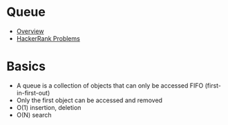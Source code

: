 # Queue

- [Overview](https://www.youtube.com/watch?v=wjI1WNcIntg)
- [HackerRank Problems](https://www.hackerrank.com/domains/data-structures?filters%5Bsubdomains%5D%5B%5D=queues)

# Basics
- A queue is a collection of objects that can only be accessed FIFO (first-in-first-out)
- Only the first object can be accessed and removed
- O(1) insertion, deletion
- O(N) search  